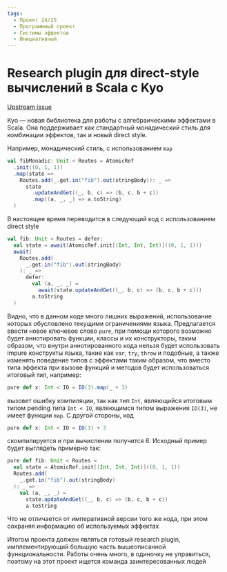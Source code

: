 ```yaml
---
tags:
  - Проект 24/25
  - Программный проект
  - Системы эффектов
  - Инициативный
---
```


# Research plugin для direct-style вычислений в Scala с Kyo

[Upstream issue](https://github.com/getkyo/kyo/issues/211)

Kyo &mdash; новая библиотека для работы с алгебраическими эффектами в Scala. 
Она поддерживает как стандартный монадический стиль для комбинации эффектов, 
так и новый direct style. 

Например, монадический стиль, с использованием `map`

```scala
val fibMonadic: Unit < Routes = AtomicRef
  .init((0, 1, 1))
  .map(state =>
    Routes.add(_.get.in("fib").out(stringBody)): _ =>
      state
        .updateAndGet((_, b, c) => (b, c, b + c))
        .map((a, _, _) => a.toString)
  )
```

В настоящее время переводится в следующий код с использованием direct style

```scala
val fib: Unit < Routes = defer:
  val state = await(AtomicRef.init[(Int, Int, Int)]((0, 1, 1)))
  await(
    Routes.add(
      _.get.in("fib").out(stringBody)
    ): _ =>
      defer:
        val (a, _, _) = 
          await(state.updateAndGet((_, b, c) => (b, c, b + c)))
        a.toString
  )
```

Видно, что в данном коде много лишних выражений, использование которых обусловлено
текущими ограничениями языка. Предлагается ввести новое ключевое слово `pure`, 
при помощи которого возможно будет аннотировать функции, классы и их конструкторы,
таким образом, что внутри аннотированного кода нельзя будет использовать impure
конструкты языка, такие как `var`, `try`, `throw` и подобные, а также изменять 
поведение типов с эффектами таким образом, что вместо типа эффекта при вызове
функций и методов будет использоваться итоговый тип, например:

```scala
pure def x: Int < IO = IO(3).map(_ + 3)
```

вызовет ошибку компиляции, так как тип `Int`, являющийся итоговым типом pending типа
`Int < IO`, являющимся типом выражения `IO(3)`, не имеет функции `map`. С другой стороны,
код 

```scala
pure def x: Int < IO = IO(3) + 3
```

скомпилируется и при вычислении получится 6. Исходный пример будет выглядеть примерно
так:

```scala
pure def fib: Unit < Routes =
  val state = AtomicRef.init[(Int, Int, Int)]((0, 1, 1))
  Routes.add(
    _.get.in("fib").out(stringBody)
  ): _ =>
    val (a, _, _) = 
      state.updateAndGet((_, b, c) => (b, c, b + c))
      a.toString
```

Что не отличается от императивной версии того же кода, при этом сохраняя информацию
об используемых эффектах

Итогом проекта должен являться готовый research plugin, имплементирующий 
большую часть вышеописанной функциональности. 
Работы очень много, в одиночку не управиться, поэтому на этот проект ищется 
команда заинтересованных людей